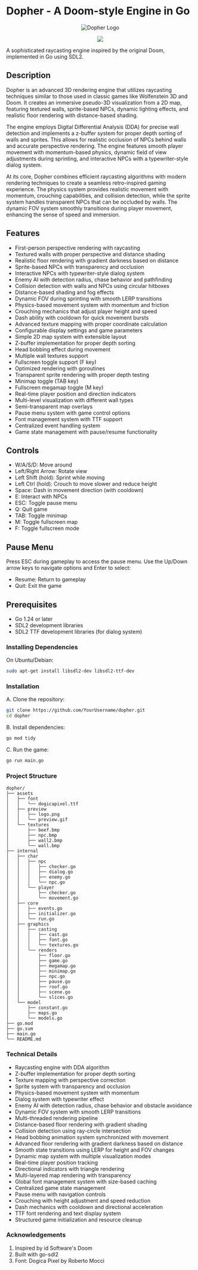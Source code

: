 # Dopher - A Doom-style Engine in Go

<p align="center">
  <img src="./assets/preview/logo.png" alt="Dopher Logo"/>
</p>
<p align="center">
  <img src="./assets/preview/preview.gif" />
</p>

A sophisticated raycasting engine inspired by the original Doom, implemented in Go using SDL2.

## Description

Dopher is an advanced 3D rendering engine that utilizes raycasting techniques similar to those used in classic games like Wolfenstein 3D and Doom. It creates an immersive pseudo-3D visualization from a 2D map, featuring textured walls, sprite-based NPCs, dynamic lighting effects, and realistic floor rendering with distance-based shading.

The engine employs Digital Differential Analysis (DDA) for precise wall detection and implements a z-buffer system for proper depth sorting of walls and sprites. This allows for realistic occlusion of NPCs behind walls and accurate perspective rendering. The engine features smooth player movement with momentum-based physics, dynamic field of view adjustments during sprinting, and interactive NPCs with a typewriter-style dialog system.

At its core, Dopher combines efficient raycasting algorithms with modern rendering techniques to create a seamless retro-inspired gaming experience. The physics system provides realistic movement with momentum, crouching capabilities, and collision detection, while the sprite system handles transparent NPCs that can be occluded by walls. The dynamic FOV system smoothly transitions during player movement, enhancing the sense of speed and immersion.

## Features

- First-person perspective rendering with raycasting
- Textured walls with proper perspective and distance shading
- Realistic floor rendering with gradient darkness based on distance
- Sprite-based NPCs with transparency and occlusion
- Interactive NPCs with typewriter-style dialog system
- Enemy AI with detection radius, chase behavior and pathfinding
- Collision detection with walls and NPCs using circular hitboxes
- Distance-based shading and fog effects
- Dynamic FOV during sprinting with smooth LERP transitions
- Physics-based movement system with momentum and friction
- Crouching mechanics that adjust player height and speed
- Dash ability with cooldown for quick movement bursts
- Advanced texture mapping with proper coordinate calculation
- Configurable display settings and game parameters
- Simple 2D map system with extensible layout
- Z-buffer implementation for proper depth sorting
- Head bobbing effect during movement
- Multiple wall textures support
- Fullscreen toggle support (F key)
- Optimized rendering with goroutines
- Transparent sprite rendering with proper depth testing
- Minimap toggle (TAB key)
- Fullscreen megamap toggle (M key)
- Real-time player position and direction indicators
- Multi-level visualization with different wall types
- Semi-transparent map overlays
- Pause menu system with game control options
- Font management system with TTF support
- Centralized event handling system
- Game state management with pause/resume functionality

## Controls

- W/A/S/D: Move around
- Left/Right Arrow: Rotate view
- Left Shift (hold): Sprint while moving
- Left Ctrl (hold): Crouch to move slower and reduce height
- Space: Dash in movement direction (with cooldown)
- E: Interact with NPCs
- ESC: Toggle pause menu
- Q: Quit game
- TAB: Toggle minimap
- M: Toggle fullscreen map
- F: Toggle fullscreen mode

## Pause Menu

Press ESC during gameplay to access the pause menu. Use the Up/Down arrow keys to navigate options and Enter to select:

- Resume: Return to gameplay
- Quit: Exit the game

## Prerequisites

- Go 1.24 or later
- SDL2 development libraries
- SDL2 TTF development libraries (for dialog system)

### Installing Dependencies

On Ubuntu/Debian:

```bash
sudo apt-get install libsdl2-dev libsdl2-ttf-dev
```

### Installation

A. Clone the repository:

```bash
git clone https://github.com/YourUsername/dopher.git
cd dopher
```

B. Install dependencies:

```bash
go mod tidy
```

C. Run the game:

```bash
go run main.go
```

### Project Structure

```struct
dopher/
├── assets
│   ├── font
│   │   └── dogicapixel.ttf
│   ├── preview
│   │   ├── logo.png
│   │   └── preview.gif
│   └── textures
│       ├── beef.bmp
│       ├── npc.bmp
│       ├── wall2.bmp
│       └── wall.bmp
├── internal
│   ├── char
│   │   ├── npc
│   │   │   ├── checker.go
│   │   │   ├── dialog.go
│   │   │   ├── enemy.go
│   │   │   └── npc.go
│   │   └── player
│   │       ├── checker.go
│   │       └── movement.go
│   ├── core
│   │   ├── events.go
│   │   ├── initializer.go
│   │   └── run.go
│   ├── graphics
│   │   ├── casting
│   │   │   ├── cast.go
│   │   │   ├── font.go
│   │   │   └── textures.go
│   │   └── renders
│   │       ├── floor.go
│   │       ├── game.go
│   │       ├── megamap.go
│   │       ├── minimap.go
│   │       ├── npc.go
│   │       ├── pause.go
│   │       ├── roof.go
│   │       ├── scene.go
│   │       └── slices.go
│   └── model
│       ├── constant.go
│       ├── maps.go
│       └── models.go
├── go.mod
├── go.sum
├── main.go
└── README.md
```

### Technical Details

- Raycasting engine with DDA algorithm
- Z-buffer implementation for proper depth sorting
- Texture mapping with perspective correction
- Sprite system with transparency and occlusion
- Physics-based movement system with momentum
- Dialog system with typewriter effect
- Enemy AI with detection radius, chase behavior and obstacle avoidance
- Dynamic FOV system with smooth LERP transitions
- Multi-threaded rendering pipeline
- Distance-based floor rendering with gradient shading
- Collision detection using ray-circle intersection
- Head bobbing animation system synchronized with movement
- Advanced floor rendering with gradient darkness based on distance
- Smooth state transitions using LERP for height and FOV changes
- Dynamic map system with multiple visualization modes
- Real-time player position tracking
- Directional indicators with triangle rendering
- Multi-layered map rendering with transparency
- Global font management system with size-based caching
- Centralized game state management
- Pause menu with navigation controls
- Crouching with height adjustment and speed reduction
- Dash mechanics with cooldown and directional acceleration
- TTF font rendering and text display system
- Structured game initialization and resource cleanup

### Acknowledgements

1. Inspired by id Software's Doom
2. Built with go-sdl2
3. Font: Dogica Pixel by Roberto Mocci
